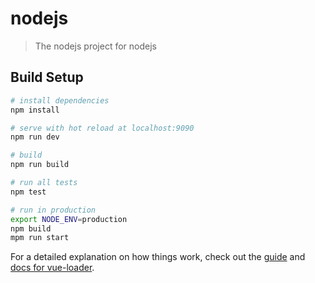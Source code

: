 # nodejs

> The nodejs project for nodejs

## Build Setup

``` bash
# install dependencies
npm install

# serve with hot reload at localhost:9090
npm run dev

# build
npm run build

# run all tests
npm test

# run in production
export NODE_ENV=production
npm build
mpm run start
```


For a detailed explanation on how things work, check out the [guide](http://vuejs-templates.github.io/webpack/) and [docs for vue-loader](http://vuejs.github.io/vue-loader).
